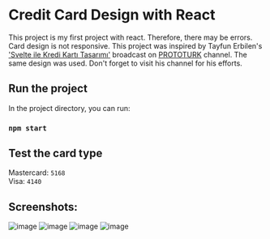 # Credit Card Design with React

This project is my first project with react. Therefore, there may be errors. Card design is not responsive. 
This project was inspired by Tayfun Erbilen's ['Svelte ile Kredi Kartı Tasarımı'](https://www.youtube.com/watch?v=M1VJJ7xn5Ng) broadcast on [PROTOTURK](https://www.youtube.com/c/PROTOTURKCOM) channel. The same design was used. Don't forget to visit his channel for his efforts.

## Run the project

In the project directory, you can run:

### `npm start`

## Test the card type

Mastercard: `5168` <br/>
Visa: `4140`

## Screenshots: 
![image](https://user-images.githubusercontent.com/25853989/150655289-fcafb522-1cac-4d95-a050-e731a857f295.png)
![image](https://user-images.githubusercontent.com/25853989/150655299-126ea672-285d-41f4-b9b0-0c7afe2f4ba7.png)
![image](https://user-images.githubusercontent.com/25853989/150655352-906bfd5c-99f7-47ea-9ac3-06941b4a8374.png)
![image](https://user-images.githubusercontent.com/25853989/150655363-60eed4b9-2fe8-4fd4-b53f-bd53ae432f24.png)
